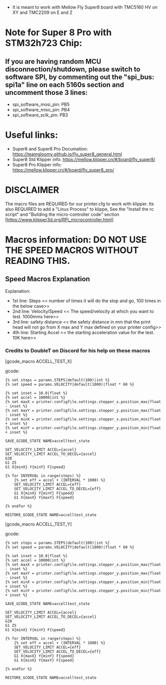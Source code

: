 - It is meant to work with Mellow Fly Super8 board with TMC5160 HV on XY and TMC2209 on E and Z

# Note for Super 8 Pro with STM32h723 Chip:
## If you are having random MCU disconnection/shutdown, please switch to software SPI, by commenting out the "spi_bus: spi1a" line on each 5160s section and uncomment those 3 lines:


- spi_software_mosi_pin: PB5 
- spi_software_miso_pin: PB4 
- spi_software_sclk_pin: PB3 

# Useful links:
- Super8 and Super8 Pro Documation: https://teamgloomy.github.io/fly_super8_general.html
- Super8 Std Klipper info: https://mellow.klipper.cn/#/board/fly_super8/
- Super8 Pro Klipper info: https://mellow.klipper.cn/#/board/fly_super8_pro/

# DISCLAIMER
The macro files are REQUIRED for our printer.cfg to work with klipper.
Its also REQUIRED to add a "Linux Process" to klippe, See the "Install the rc script" and "Building the micro-controller code" section [https://www.klipper3d.org/RPi_microcontroller.html]

# Macros information: DO NOT USE THE SPEED MACROS WITHOUT READING THIS.
## Speed Macros Explanation
Explanation: 
- 1st line: Steps << number of times it will do the stop and go, 100 times in the below case>>
- 2nd line: Velocity/Speed << The speed/velocity at which you want to test. 1000mms here>>
- 3rd line: safety distance << the safety distance in mm that the print head will not go from X max and Y max defined on your printer config>>	
- 4th line: Starting Accel << the starting acceleration value for the test. 10K here>>	

### Credits to DoubleT on Discord for his help on these macros

 [gcode_macro ACCELL_TEST_X]
 
gcode:

    {% set steps = params.STEPS|default(100)|int %}
    {% set speed = params.VELOCITY|default(1000)|float * 60 %}
    
    {% set inset = 10.0|float %} 
    {% set accel = 10000|int %} 
    {% set maxX = printer.configfile.settings.stepper_x.position_max|float - inset %}
    {% set maxY = printer.configfile.settings.stepper_y.position_max|float - inset %}
    {% set minX = printer.configfile.settings.stepper_x.position_min|float + inset %}
    {% set minY = printer.configfile.settings.stepper_y.position_min|float + inset %}

    SAVE_GCODE_STATE NAME=accelltest_state

    SET_VELOCITY_LIMIT ACCEL={accel} 
    SET_VELOCITY_LIMIT ACCEL_TO_DECEL={accel}
    G28
	G1 Z5
    G1 X{minX} Y{minY} F{speed} 

    {% for INTERVAL in range(steps) %}
        {% set eff = accel + (INTERVAL * 1000) %} 
        SET_VELOCITY_LIMIT ACCEL={eff} 
        SET_VELOCITY_LIMIT ACCEL_TO_DECEL={eff}
        G1 X{minX} Y{minY} F{speed}  
        G1 X{maxX} Y{maxY} F{speed}  

    {% endfor %}    

    RESTORE_GCODE_STATE NAME=accelltest_state 
	
	
	
[gcode_macro ACCELL_TEST_Y]

gcode:

    {% set steps = params.STEPS|default(100)|int %}
    {% set speed = params.VELOCITY|default(1000)|float * 60 %}

    {% set inset = 10.0|float %}
    {% set accel = 10000|int %}
    {% set maxX = printer.configfile.settings.stepper_x.position_max|float - inset %}
    {% set maxY = printer.configfile.settings.stepper_y.position_max|float - inset %}
    {% set minX = printer.configfile.settings.stepper_x.position_min|float + inset %}
    {% set minY = printer.configfile.settings.stepper_y.position_min|float + inset %}

    SAVE_GCODE_STATE NAME=accelltest_state

    SET_VELOCITY_LIMIT ACCEL={accel} 
    SET_VELOCITY_LIMIT ACCEL_TO_DECEL={accel}
    G28
	G1 Z5
    G1 X{minX} Y{minY} F{speed} 

    {% for INTERVAL in range(steps) %}
        {% set eff = accel + (INTERVAL * 1000) %} 
        SET_VELOCITY_LIMIT ACCEL={eff} 
        SET_VELOCITY_LIMIT ACCEL_TO_DECEL={eff}
        G1 X{maxX} Y{minY} F{speed}  
        G1 X{minX} Y{maxY} F{speed}  

    {% endfor %}    

    RESTORE_GCODE_STATE NAME=accelltest_state 
